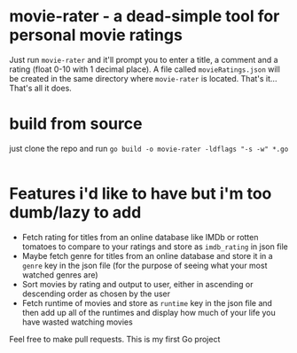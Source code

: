 <h1>movie-rater - a dead-simple tool for personal movie ratings</h1>

Just run `movie-rater` and it'll prompt you to enter a title, a comment and a rating (float 0-10 with 1 decimal place). A file called `movieRatings.json` will be created 
in the same directory where `movie-rater` is located. That's it... That's all it does.

<h1>build from source</h1>
just clone the repo and run <code>go build -o movie-rater -ldflags "-s -w" *.go</code>
<br>
<br>
<h1>Features i'd like to have but i'm too dumb/lazy to add</h1>
<ul>
  <li> Fetch rating for titles from an online database like IMDb or rotten tomatoes to compare to your ratings and store as <code>imdb_rating</code> in json file
  <li> Maybe fetch genre for titles from an online database and store it in a <code>genre</code> key in the json file (for the purpose of seeing what your most watched genres are)
  <li> Sort movies by rating and output to user, either in ascending or descending order as chosen by the user
  <li> Fetch runtime of movies and store as <code>runtime</code> key in the json file and then add up all of the runtimes and display how much of your life you have wasted watching movies
</ul>


Feel free to make pull requests. This is my first Go project 
